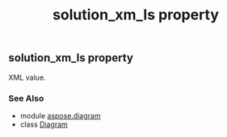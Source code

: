﻿---
title: solution_xm_ls property
second_title: Aspose.Diagram for Python via .NET API References
description: 
type: docs
weight: 360
url: /python-net/aspose.diagram/diagram/solution_xm_ls/
is_root: false
---

## solution_xm_ls property


XML value.

### See Also
* module [aspose.diagram](../../)
* class [Diagram](/diagram/python-net/aspose.diagram/diagram)
